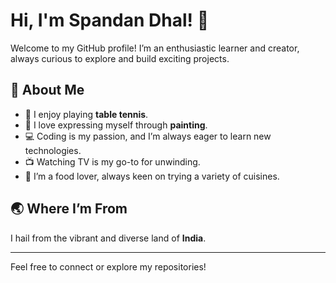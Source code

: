 # Hi, I'm Spandan Dhal! 👋

Welcome to my GitHub profile! I’m an enthusiastic learner and creator, always curious to explore and build exciting projects.

## 🚀 About Me
- 🏓 I enjoy playing **table tennis**.
- 🎨 I love expressing myself through **painting**.
- 💻 Coding is my passion, and I’m always eager to learn new technologies.
- 📺 Watching TV is my go-to for unwinding.
- 🍴 I’m a food lover, always keen on trying a variety of cuisines.

## 🌏 Where I’m From
I hail from the vibrant and diverse land of **India**.

---

Feel free to connect or explore my repositories!
